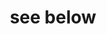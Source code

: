 ---
pid: ch665
title: see below
location_transcription: city wide
coordinates: "[-75.163051719998, 39.952352402915]"
zipcode: '19103'
gen_neighborhood: Center City
neighborhood: Rittenhouse Square,Avenue of The Arts,Logan Square,Fitler Square
outside_phl: 
age: '22'
age_range: 20-29
instagram: 
image_file_name: ch_665.jpg
proposal_transcription: Disrupt current monuments with socially conscious, honest
  placguards.
topic: Unknown
topic_summary: '0'
type: Plaque
keywords_other: 
credit: 
image_labels: 
twitter: badselfcare
facebook: 
permalink: "/monuments/ch665/"
layout: item-page
---